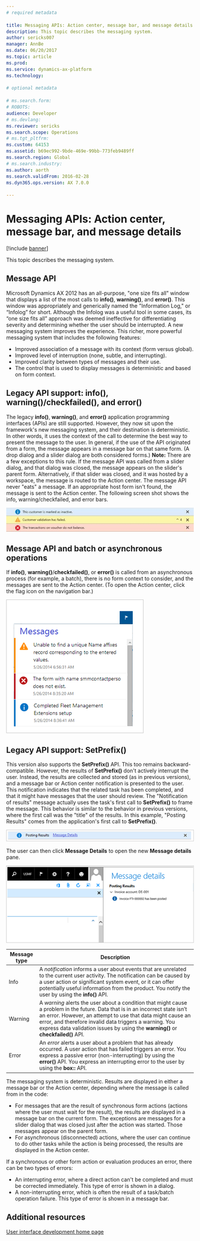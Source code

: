 ```yaml
---
# required metadata

title: Messaging APIs: Action center, message bar, and message details
description: This topic describes the messaging system.
author: sericks007
manager: AnnBe
ms.date: 06/20/2017
ms.topic: article
ms.prod: 
ms.service: dynamics-ax-platform
ms.technology: 

# optional metadata

# ms.search.form: 
# ROBOTS: 
audience: Developer
# ms.devlang: 
ms.reviewer: sericks
ms.search.scope: Operations
# ms.tgt_pltfrm: 
ms.custom: 64153
ms.assetid: b69ec992-9bde-469e-99bb-773feb9489ff
ms.search.region: Global
# ms.search.industry: 
ms.author: aorth
ms.search.validFrom: 2016-02-28
ms.dyn365.ops.version: AX 7.0.0

---
```


# Messaging APIs: Action center, message bar, and message details

[!include [banner](../includes/banner.md)]

This topic describes the messaging system.

Message API
-----------

Microsoft Dynamics AX 2012 has an all-purpose, "one size fits all" window that displays a list of the most calls to **info()**, **warning()**, and **error()**. This window was appropriately and generically named the "Information Log," or “Infolog” for short. Although the Infolog was a useful tool in some cases, its “one size fits all” approach was deemed ineffective for differentiating severity and determining whether the user should be interrupted. A new messaging system improves the experience. This richer, more powerful messaging system that includes the following features:

-   Improved association of a message with its context (form versus global).
-   Improved level of interruption (none, subtle, and interrupting).
-   Improved clarity between types of messages and their use.
-   The control that is used to display messages is deterministic and based on form context.

## Legacy API support: info(), warning()/checkfailed(), and error()
The legacy **info()**, **warning()**, and **error()** application programming interfaces (APIs) are still supported. However, they now sit upon the framework's new messaging system, and their destination is deterministic. In other words, it uses the context of the call to determine the best way to present the message to the user. In general, if the use of the API originated from a form, the message appears in a message bar on that same form. (A drop dialog and a slider dialog are both considered forms.) **Note:** There are a few exceptions to this rule. If the message API was called from a slider dialog, and that dialog was closed, the message appears on the slider's parent form. Alternatively, if that slider was closed, and it was hosted by a workspace, the message is routed to the Action center. The message API never "eats" a message. If an appropriate host form isn't found, the message is sent to the Action center. The following screen shot shows the info, warning/checkfailed, and error bars. 

[![Screen shot showing the info, warning/checkfailed, and error bars](./media/1_api.jpg)](./media/1_api.jpg)

## Message API and batch or asynchronous operations
If **info()**, **warning()**/**checkfailed()**, or **error()** is called from an asynchronous process (for example, a batch), there is no form context to consider, and the messages are sent to the Action center. (To open the Action center, click the flag icon on the navigation bar.) 

[![Messages in Action center](./media/2_api.png)](./media/2_api.png)

## Legacy API support: SetPrefix()
This version also supports the **SetPrefix()** API. This too remains backward-compatible. However, the results of **SetPrefix()** don't actively interrupt the user. Instead, the results are collected and stored (as in previous versions), and a message bar or Action center notification is presented to the user. This notification indicates that the related task has been completed, and that it might have messages that the user should review. The "Notification of results" message actually uses the task's first call to **SetPrefix()** to frame the message. This behavior is similar to the behavior in previous versions, where the first call was the "title" of the results. In this example, "Posting Results" comes from the application's first call to **SetPrefix()**.

[![SetPrefix example](./media/3_api.png)](./media/3_api.png) 

The user can then click **Message Details** to open the new **Message details** pane. 

[![Message details pane](./media/4_api.png)](./media/4_api.png)

| Message type | Description                                                                                                                                                                                                                                                                                                                                  |
|--------------|----------------------------------------------------------------------------------------------------------------------------------------------------------------------------------------------------------------------------------------------------------------------------------------------------------------------------------------------|
| Info         | A *notification* informs a user about events that are unrelated to the current user activity. The notification can be caused by a user action or significant system event, or it can offer potentially useful information from the product. You notify the user by using the **info()** API.                                                 |
| Warning      | A *warning* alerts the user about a condition that might cause a problem in the future. Data that is in an incorrect state isn’t an error. However, an attempt to use that data might cause an error, and therefore invalid data triggers a warning. You express data validation issues by using the **warning()** or **checkfailed()** API. |
| Error        | An *error* alerts a user about a problem that has already occurred. A user action that has failed triggers an error. You express a passive error (non-interrupting) by using the **error()** API. You express an interrupting error to the user by using the **box::** API.                                                                  |

The messaging system is deterministic. Results are displayed in either a message bar or the Action center, depending where the message is called from in the code:

-   For messages that are the result of synchronous form actions (actions where the user must wait for the result), the results are displayed in a message bar on the current form. The exceptions are messages for a slider dialog that was closed just after the action was started. Those messages appear on the parent form.
-   For asynchronous (disconnected) actions, where the user can continue to do other tasks while the action is being processed, the results are displayed in the Action center.

If a synchronous or other form action or evaluation produces an error, there can be two types of errors:

-   An interrupting error, where a direct action can't be completed and must be corrected immediately. This type of error is shown in a dialog.
-   A non-interrupting error, which is often the result of a task/batch operation failure. This type of error is shown in a message bar.


Additional resources
--------

[User interface development home page](user-interface-development-home-page.md)



